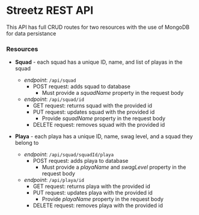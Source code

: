 # Streetz REST API
This API has full CRUD routes for two resources with the use of MongoDB for data persistance

### Resources
- **Squad** - each squad has a unique ID, name, and list of playas in the squad
  - *endpoint*: `/api/squad`
    - POST request: adds squad to database
      - Must provide a *squadName* property in the request body
  - *endpoint*: `/api/squad/id`
    - GET request: returns squad with the provided id
    - PUT request: updates squad with the provided id
      - Provide *squadName* property in the request body
    - DELETE request: removes squad with the provided id

- **Playa** - each playa has a unique ID, name, swag level, and a squad they belong to
  - *endpoint*: `/api/squad/squadId/playa`
    - POST request: adds playa to database
      - Must provide a *playaName* and *swagLevel* property in the request body
  - *endpoint*: `/api/playa/id`
    - GET request: returns playa with the provided id
    - PUT request: updates playa with the provided id
      - Provide *playaName* property in the request body
    - DELETE request: removes playa with the provided id
